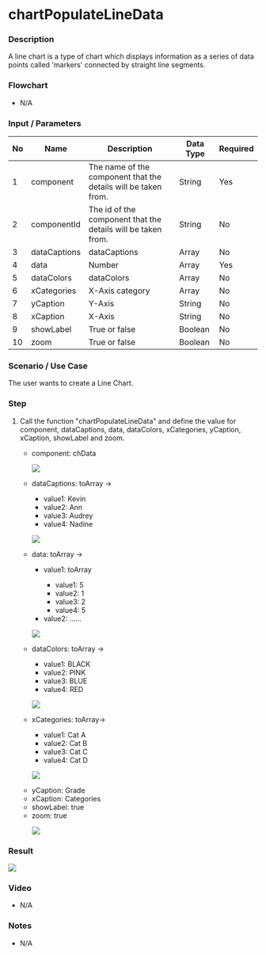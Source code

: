 # chartPopulateLineData

### Description

A line chart is a type of chart which displays information as a series of data points called 'markers' connected by straight line segments. 

### Flowchart

- N/A 

### Input / Parameters

| No | Name | Description | Data Type | Required |
| ------ | ------ | ------ |------ | ------ |
| 1 | component | The name of the component that the details will be taken from. | String | Yes |
| 2 | componentId | The id of the component that the details will be taken from. | String | No |
| 3 | dataCaptions | dataCaptions | Array | No |
| 4 | data | Number | Array | Yes |
| 5 | dataColors | dataColors | Array | No |
| 6 | xCategories | X-Axis category | Array | No |
| 7 | yCaption | Y-Axis | String | No |
| 8 | xCaption | X-Axis | String | No |
| 9 | showLabel | True or false | Boolean | No |
| 10 | zoom | True or false | Boolean | No |

### Scenario / Use Case

The user wants to create a Line Chart.

### Step

1. Call the function "chartPopulateLineData" and define the value for component, dataCaptions, data, dataColors, xCategories, yCaption, xCaption, showLabel and zoom.
   <br>
   <ul>
   <li>component: chData</li>
   
   ![](../../../../document/function/Chart/chartPopulateLineData/chartPopulateLineData-step-1.png?raw=true)
   
   <li>dataCaptions: toArray -></li> 
                            <ul>
                            <li>value1: Kevin </li>
                            <li>value2: Ann  </li>
                            <li>value3: Audrey  </li>
                            <li>value4: Nadine </li> 
                            </ul>
                            
   ![](../../../../document/function/Chart/chartPopulateLineData/chartPopulateLineData-step-2.png?raw=true)
   
   </li><li>data: toArray -></li> 
                          <ul>
                          <li>value1: toArray </li>
                          <ul>
                          <li>value1: 5 </li>
                          <li>value2: 1 </li>
                          <li>value3: 2 </li>
                          <li>value4: 5 </li>
                          </ul>
                          <li>value2: ...... </li>
                          </ul>
                      
   ![](../../../../document/function/Chart/chartPopulateLineData/chartPopulateLineData-step-3.png?raw=true)
            
   <li>dataColors: toArray -></li> 
                           <ul>
                           <li>value1: BLACK </li>
                           <li>value2: PINK  </li>
                           <li>value3: BLUE  </li>
                           <li>value4: RED </li> 
                           </ul>
                            
   ![](../../../../document/function/Chart/chartPopulateLineData/chartPopulateLineData-step-4.png?raw=true)
    
    <li>xCategories: toArray-></li>
                            <ul>
                            <li>value1: Cat A </li>
                            <li>value2: Cat B </li>
                            <li>value3: Cat C </li>
                            <li>value4: Cat D </li> 
                            </ul>
                            
   ![](../../../../document/function/Chart/chartPopulateLineData/chartPopulateLineData-step-5.png?raw=true)
 
   <li>yCaption: Grade</li>
   <li>xCaption: Categories</li>
   <li>showLabel: true</li>
   <li>zoom: true</li>
   
   ![](../../../../document/function/Chart/chartPopulateLineData/chartPopulateLineData-step-6.png?raw=true)

### Result

![](../../../../document/function/Chart/chartPopulateLineData/chartPopulateLineData-result-1.png?raw=true)

### Video

- N/A

<!--[![Video](http://i.imgur.com/Ot5DWAW.png)](https://youtu.be/StTqXEQ2l-Y?t=35s)-->

### Notes

- N/A